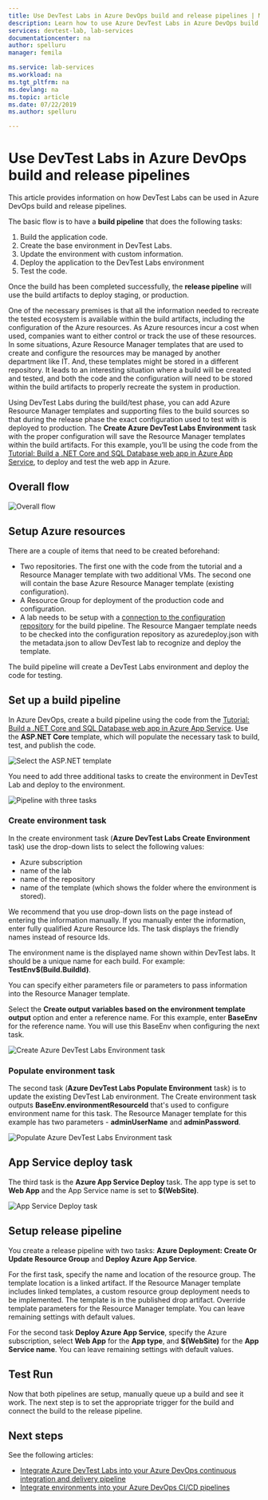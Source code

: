 ```yaml
---
title: Use DevTest Labs in Azure DevOps build and release pipelines | Microsoft Docs
description: Learn how to use Azure DevTest Labs in Azure DevOps build and release pipelines.  
services: devtest-lab, lab-services
documentationcenter: na
author: spelluru
manager: femila

ms.service: lab-services
ms.workload: na
ms.tgt_pltfrm: na
ms.devlang: na
ms.topic: article
ms.date: 07/22/2019
ms.author: spelluru

---
```


# Use DevTest Labs in Azure DevOps build and release pipelines
This article provides information on how DevTest Labs can be used in Azure DevOps build and release pipelines. 

The basic flow is to have a **build pipeline** that does the following tasks:

1. Build the application code.
1. Create the base environment in DevTest Labs.
1. Update the environment with custom information.
1. Deploy the application to the DevTest Labs environment
1. Test the code. 

Once the build has been completed successfully, the **release pipeline** will use the build artifacts to deploy staging, or production. 

One of the necessary premises is that all the information needed to recreate the tested ecosystem is available within the build artifacts, including the configuration of the Azure resources. As Azure resources incur a cost when used, companies want to either control or track the use of these resources. In some situations, Azure Resource Manager templates that are used to create and configure the resources may be managed by another department like IT. And, these templates might be stored in a different repository. It leads to an interesting situation where a build will be created and tested, and both the code and the configuration will need to be stored within the build artifacts to properly recreate the system in production. 

Using DevTest Labs during the build/test phase, you can add Azure Resource Manager templates and supporting files to the build sources so that during the release phase the exact configuration used to test with is deployed to production. The **Create Azure DevTest Labs Environment** task with the proper configuration will save the Resource Manager templates within the build artifacts. For this example, you’ll be using the code from the [Tutorial: Build a .NET Core and SQL Database web app in Azure App Service](../app-service/app-service-web-tutorial-dotnetcore-sqldb.md), to deploy and test the web app in Azure.

## Overall flow

![Overall flow](./media/use-devtest-labs-build-release-pipelines/overall-flow.png)

## Setup Azure resources
There are a couple of items that need to be created beforehand:

- Two repositories. The first one with the code from the tutorial and a Resource Manager template with two additional VMs. The second one will contain the base Azure Resource Manager template (existing configuration).
- A Resource Group for deployment of the production code and configuration.
- A lab needs to be setup with a [connection to the configuration repository](devtest-lab-create-environment-from-arm.md) for the build pipeline. The Resource Mangaer template needs to be checked into the configuration repository as azuredeploy.json with the metadata.json to allow DevTest lab to recognize and deploy the template.

The build pipeline will create a DevTest Labs environment and deploy the code for testing.

## Set up a build pipeline
In Azure DevOps, create a build pipeline using the code from the [Tutorial: Build a .NET Core and SQL Database web app in Azure App Service](../app-service/app-service-web-tutorial-dotnetcore-sqldb.md). Use the **ASP.NET Core** template, which will populate the necessary task to build, test, and publish the code.

![Select the ASP.NET template](./media/use-devtest-labs-build-release-pipelines/select-asp-net.png)

You need to add three additional tasks to create the environment in DevTest Lab and deploy to the environment.

![Pipeline with three tasks](./media/use-devtest-labs-build-release-pipelines/pipeline-tasks.png)

### Create environment task
In the create environment task (**Azure DevTest Labs Create Environment** task) use the drop-down lists to select the following values:

- Azure subscription
- name of the lab
- name of the repository
- name of the template (which shows the folder where the environment is stored). 

We recommend that you use drop-down lists on the page instead of entering the information manually. If you manually enter the information, enter fully qualified Azure Resource Ids. The task displays the friendly names instead of resource Ids. 

The environment name is the displayed name shown within DevTest labs. It should be a unique name for each build. For example: **TestEnv$(Build.BuildId)**. 

You can specify either parameters file or parameters to pass information into the Resource Manager template. 

Select the **Create output variables based on the environment template output** option and enter a reference name. For this example, enter **BaseEnv** for the reference name. You will use this BaseEnv when configuring the next task. 

![Create Azure DevTest Labs Environment task](./media/use-devtest-labs-build-release-pipelines/create-environment.png)

### Populate environment task
The second task (**Azure DevTest Labs Populate Environment** task) is to update the existing DevTest Lab environment. The Create environment task outputs **BaseEnv.environmentResourceId** that's used to configure environment name for this task. The Resource Manager template for this example has two parameters - **adminUserName** and **adminPassword**. 

![Populate Azure DevTest Labs Environment task](./media/use-devtest-labs-build-release-pipelines/populate-environment.png)

## App Service deploy task
The third task is the **Azure App Service Deploy** task. The app type is set to **Web App** and the App Service name is set to **$(WebSite)**.

![App Service Deploy task](./media/use-devtest-labs-build-release-pipelines/app-service-deploy.png)

## Setup release pipeline
You create a release pipeline with two tasks: **Azure Deployment: Create Or Update Resource Group** and **Deploy Azure App Service**. 

For the first task, specify the name and location of the resource group. The template location is a linked artifact. If the Resource Manager template includes linked templates, a custom resource group deployment needs to be implemented. The template is in the published drop artifact. Override template parameters for the Resource Manager template. You can leave remaining settings with default values. 

For the second task **Deploy Azure App Service**, specify the Azure subscription, select **Web App** for the **App type**, and **$(WebSite)** for the **App Service name**. You can leave remaining settings with default values. 

## Test Run
Now that both pipelines are setup, manually queue up a build and see it work. The next step is to set the appropriate trigger for the build and connect the build to the release pipeline.

## Next steps
See the following articles:

- [Integrate Azure DevTest Labs into your Azure DevOps continuous integration and delivery pipeline](devtest-lab-integrate-ci-cd-vsts.md)
- [Integrate environments into your Azure DevOps CI/CD pipelines](integrate-environments-devops-pipeline.md)
